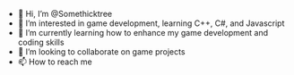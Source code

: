 - 👋 Hi, I’m @Somethicktree
- 👀 I’m interested in game development, learning C++, C#, and Javascript 
- 🌱 I’m currently learning how to enhance my game development and coding skills
- 💞️ I’m looking to collaborate on game projects
- 📫 How to reach me 

<!---
Somethicktree/Somethicktree is a ✨ special ✨ repository because its `README.md` (this file) appears on your GitHub profile.
You can click the Preview link to take a look at your changes.
--->
